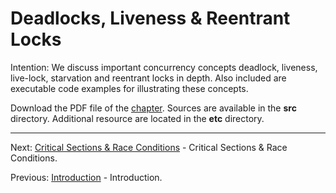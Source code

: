 # Deadlocks, Liveness & Reentrant Locks

Intention: We discuss important concurrency concepts deadlock, liveness, live-lock, starvation and reentrant locks in depth. 
Also included are executable code examples for illustrating these concepts.

Download the PDF file of the [chapter](chapter_9.pdf). Sources are available in the <b>src</b> directory. 
Additional resource are located in the <b>etc</b> directory.

<hr>

Next: [Critical Sections & Race Conditions](chapter_10.md "Critical Sections & Race Conditions") - 
Critical Sections & Race Conditions.

Previous: [Introduction](chapter_8.md "Introduction") - Introduction.